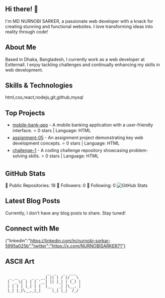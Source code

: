 ## Hi there! 👋

I'm MD NURNOBI SARKER, a passionate web developer with a knack for creating stunning and functional websites. I love transforming ideas into reality through code!

## About Me

Based in Dhaka, Bangladesh, I currently work as a web developer at Extternall. I enjoy tackling challenges and continually enhancing my skills in web development.

## Skills & Technologies

html,css,react,nodejs,git,github,mysql

## Top Projects
- [mobile-bank-app](https://github.com/nur419/mobile-bank-app) - A mobile banking application with a user-friendly interface. ⭐️ 0 stars | Language: HTML
- [assignment-05](https://github.com/nur419/assignment-05) - An assignment project demonstrating key web development concepts. ⭐️ 0 stars | Language: HTML
- [challenge-1](https://github.com/nur419/challenge-1) - A coding challenge repository showcasing problem-solving skills. ⭐️ 0 stars | Language: HTML

## GitHub Stats

🌟 Public Repositories: 18
👥 Followers: 0
🔗 Following: 0
![GitHub Stats](https://github-readme-stats.vercel.app/api?username=nur419&show_icons=true&hide_title=true&count_private=true&theme=radical)

## Latest Blog Posts

Currently, I don't have any blog posts to share. Stay tuned!

## Connect with Me

{"linkedin":"https://linkedin.com/in/nurnobi-sorkar-5995a025b","twitter":"https://x.com/NURNOBISARKER71"}

## ASCII Art

```
                   _  _   _  ___  
  _ __  _   _ _ __| || | / |/ _ \ 
 | '_ \| | | | '__| || |_| | (_) |
 | | | | |_| | |  |__   _| |\__, |
 |_| |_|\__,_|_|     |_| |_|  /_/ 
                                  
```
